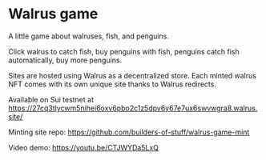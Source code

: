 # Walrus game

A little game about walruses, fish, and penguins.

Click walrus to catch fish, buy penguins with fish, penguins catch fish automatically, buy more penguins.

Sites are hosted using Walrus as a decentralized store. Each minted walrus NFT comes with its own unique site thanks to Walrus redirects.

Available on Sui testnet at https://27cq3tlycwm5nihei6oxv6pbo2c1z5dpv6y67e7ux6swvwgra8.walrus.site/

Minting site repo: https://github.com/builders-of-stuff/walrus-game-mint

Video demo: https://youtu.be/CTJWYDa5LxQ

